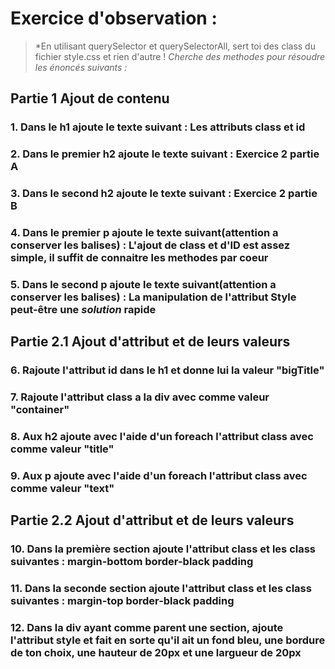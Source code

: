 # Exercice d'observation :
>*En utilisant querySelector et querySelectorAll, sert toi des class du fichier style.css et rien d'autre !
>*Cherche des methodes pour résoudre les énoncés suivants :*

## Partie 1 Ajout de contenu
### 1. Dans le h1 ajoute le texte suivant : Les attributs class et id
### 2. Dans le premier h2 ajoute le texte suivant : Exercice 2 partie A
### 3. Dans le second h2 ajoute le texte suivant : Exercice 2 partie B
### 4. Dans le premier p ajoute le texte suivant(attention a conserver les balises) :  L'ajout de class et d'ID est assez simple, il suffit de connaitre les methodes <b>par coeur</b> 
### 5. Dans le second p ajoute le texte suivant(attention a conserver les balises) :   La manipulation de l'attribut Style peut-être une <i>solution</i> rapide



## Partie 2.1 Ajout d'attribut et de leurs valeurs
### 6. Rajoute l'attribut id dans le h1 et donne lui la valeur "bigTitle"
### 7. Rajoute l'attribut class a la div avec comme valeur "container"
### 8. Aux h2 ajoute avec l'aide d'un foreach l'attribut class avec comme valeur "title"
### 9. Aux p ajoute avec l'aide d'un foreach l'attribut class avec comme valeur "text"


## Partie 2.2 Ajout d'attribut et de leurs valeurs
### 10. Dans la première section ajoute l'attribut class et les class suivantes : margin-bottom border-black padding
### 11. Dans la seconde section ajoute l'attribut class et les class suivantes : margin-top border-black padding
### 12. Dans la div ayant comme parent une section, ajoute l'attribut style et fait en sorte qu'il ait un fond bleu, une bordure de ton choix, une hauteur de 20px et une largueur de 20px